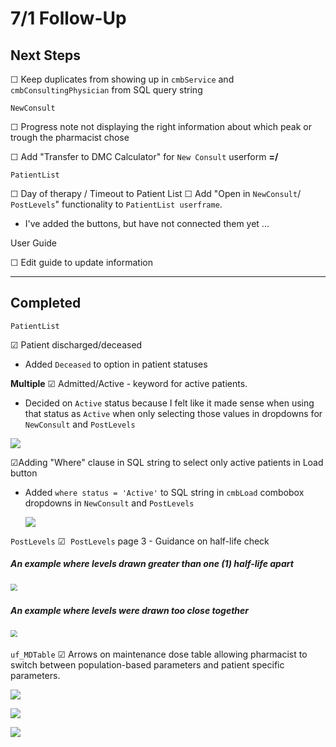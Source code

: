 # 7/1 Follow-Up

## Next Steps

&#9744;  Keep duplicates from showing up in `cmbService` and `cmbConsultingPhysician` from SQL query string

`NewConsult`

&#9744; Progress note not displaying the right information about which peak or trough the pharmacist chose

&#9744; Add "Transfer to DMC Calculator" for `New Consult` userform **=/**

`PatientList`

☐ Day of therapy / Timeout to Patient List
☐ Add "Open in `NewConsult`/ `PostLevels`" functionality to `PatientList userframe`. 

* I've added the buttons, but have not connected them yet ...

User Guide 

☐ Edit guide to update information

---
## Completed

`PatientList`

&#x2611; Patient discharged/deceased

- Added `Deceased` to option in patient statuses

**Multiple**
 &#x2611; Admitted/Active - keyword for active patients.  

- Decided on `Active` status because I felt like it made sense when using that status as `Active` when only selecting those values in dropdowns for `NewConsult` and `PostLevels`

![](Images2/pd2.png)

  &#x2611;Adding "Where" clause in SQL string to select only active patients in Load button

* Added `where status = 'Active'` to SQL string in `cmbLoad` combobox dropdowns in `NewConsult` and `PostLevels`

  ![](Images2/sqlstring.png)



`PostLevels`
&#x2611;   `PostLevels` page 3 - Guidance on half-life check 

#####  An example where levels drawn greater than one (1) half-life apart

#####  <img src="Images2/half-life2.png" style="zoom: 67%;" />

##### An example where levels were drawn too close together

#### <img src="Images2/half-life.png" style="zoom:67%;" />

`uf_MDTable`
&#x2611; Arrows on maintenance dose table allowing pharmacist to switch between population-based parameters and patient specific parameters.

![](Images2/switchbtn.png)

![](Images2/switchbtn2.png)

![](Images2/switchbtn3.png)